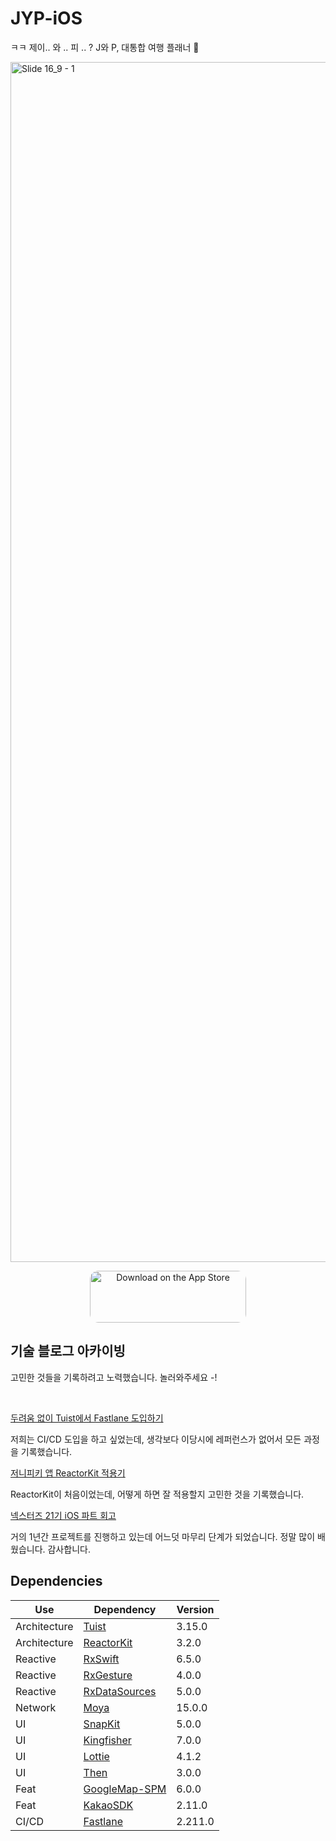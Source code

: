 # JYP-iOS
ㅋㅋ 제이.. 와 .. 피 .. ? J와 P, 대통합 여행 플래너 🚀

<img width="1920" alt="Slide 16_9 - 1" src="https://user-images.githubusercontent.com/77970826/221515616-fde8ed9b-0f4b-4b06-ad9e-318a51c4aa21.png">


<br>

<p align="center">
<a href="https://apps.apple.com/us/app/%EC%A0%80%EB%8B%88%ED%94%BC%ED%82%A4/id1642333851" style="display: inline-block; overflow: hidden; border-radius: 13px; width: 250px; height: 83px;"><img src="https://tools.applemediaservices.com/api/badges/download-on-the-app-store/black/en-us?size=250x83&amp;releaseDate=1641254400&h=ddfff0c3bd61d9f88f53494b401881d3" alt="Download on the App Store" style="border-radius: 13px; width: 250px; height: 83px;"></a>
</p>

## 기술 블로그 아카이빙

고민한 것들을 기록하려고 노력했습니다. 놀러와주세요 -!

<br>

[두려움 없이 Tuist에서 Fastlane 도입하기](https://medium.com/@mooyoung2309/ios-두려움-없이-tuist에서-fastlane-도입하기-25abfbc639a7)

저희는 CI/CD 도입을 하고 싶었는데, 생각보다 이당시에 레퍼런스가 없어서 모든 과정을 기록했습니다.

[저니피키 앱 ReactorKit 적용기](https://medium.com/@mooyoung2309/ios-%EC%A0%80%EB%8B%88%ED%94%BC%ED%82%A4-%EC%95%B1-reactorkit-%EC%A0%81%EC%9A%A9%EA%B8%B0-a8f005cc452)

ReactorKit이 처음이었는데, 어떻게 하면 잘 적용할지 고민한 것을 기록했습니다.

[넥스터즈 21기 iOS 파트 회고](https://medium.com/@mooyoung2309/%EB%84%A5%EC%8A%A4%ED%84%B0%EC%A6%88-21%EA%B8%B0-ios-%ED%8C%8C%ED%8A%B8-%ED%9A%8C%EA%B3%A0-afd2430c5bb8)

거의 1년간 프로젝트를 진행하고 있는데 어느덧 마무리 단계가 되었습니다. 정말 많이 배웠습니다. 감사합니다.

## Dependencies
|Use|Dependency|Version|
|---|---|---|
|Architecture|[Tuist](https://tuist.io)|3.15.0|
|Architecture|[ReactorKit](https://github.com/ReactorKit/ReactorKit)|3.2.0|
|Reactive|[RxSwift](https://github.com/ReactiveX/RxSwift)|6.5.0|
|Reactive|[RxGesture](https://github.com/RxSwiftCommunity/RxGesture)|4.0.0|
|Reactive|[RxDataSources](https://github.com/RxSwiftCommunity/RxDataSources)|5.0.0|
|Network|[Moya]((https://github.com/Moya/Moya))|15.0.0|
|UI|[SnapKit](https://github.com/SnapKit/SnapKit)|5.0.0|
|UI|[Kingfisher](https://github.com/onevcat/Kingfisher)|7.0.0|
|UI|[Lottie](https://github.com/airbnb/lottie-ios)|4.1.2|
|UI|[Then](https://github.com/devxoul/Then)|3.0.0|
|Feat|[GoogleMap-SPM](https://github.com/YAtechnologies/GoogleMaps-SP)|6.0.0|
|Feat|[KakaoSDK](https://github.com/kakao/kakao-ios-sdk)|2.11.0|
|CI/CD|[Fastlane](https://fastlane.tools/)|2.211.0|
